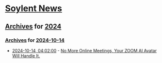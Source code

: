 # [Soylent News](../../../README.md)

## [Archives](../../index.md) for [2024](../index.md)

### [Archives](../../index.md) for [2024-10-14](index.md)

* [2024-10-14, 04:02:00](https://soylentnews.org/article.pl?sid=24/10/13/1433241&from=rss) - [No More Online Meetings, Your ZOOM AI Avatar Will Handle It.](https://soylentnews.org/article.pl?sid=24/10/13/1433241&from=rss)
